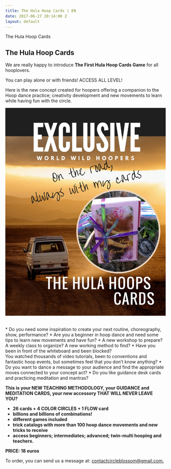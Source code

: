 ```yaml
---
title: The Hula Hoop Cards | EN
date: 2017-06-27 20:14:00 Z
layout: default
---
```


<section id="home" class="module-hero module-parallax module-fade module-full-height bg-dark-50" data-background="{{ site.baseurl }}{% link /assets/images/87.jpg %}">

  <div class="hs-caption container">
    <div class="caption-content">
      <div class="hs-title-size-3 font-alt m-b-20">
      The Hula Hoop Cards
      </div>
    </div>
  </div>

</section >

<div class="wrapper">
<div class="container-fluid">

<div class="row relative">

<div class="col-sm-12 col-md-12">

<section id="cards" markdown="1">



# The Hula Hoop Cards


We are really happy to introduce **The First Hula Hoop Cards Game** for all hooplovers.


You can play alone or with friends!
ACCESS ALL LEVEL!

Here is the new concept created for hoopers offering a companion to the Hoop dance practice; creativity development and new movements to learn while having fun with the circle.

![yo](/assets/images/33.jpg)


<br>
* Do you need some inspiration to create your next routine, choreography, show, performance?
* Are you a beginner in hoop dance and need some tips to learn new movements and have fun?
* A new workshop to prepare? A weekly class to organize? A new working method to find?
* Have you been in front of the whiteboard and been blocked?
<br>
You watched thousands of video tutorials, been to conventions and fantastic hoop events, but sometimes feel that you don’t know anything?
* Do you want to dance a message to your audience and find the appropriate moves connected to your concept act?
* Do you like guidance desk cards and practicing meditation and mantras?

**This is your NEW TEACHING METHODOLOGY, your GUIDANCE and MEDITATION CARDS, your new accessory THAT WILL NEVER LEAVE YOU?**

* **26 cards + 4 COLOR CIRCLES + 1 FLOW card**
* **billions and billions of combinations!**
* **different games included**
* **trick catalogs with more than 100 hoop dance movements and new tricks to receive**
* **access beginners; intermediates; advanced; twin-multi hooping and teachers.**

**PRICE: 18 euros**

To order, you can send us a message at:  [contactcircleblossom@gmail.com.](mailto:contactcircleblossom@gmail.com)


</section>

</div>
</div>
</div>
</div>
